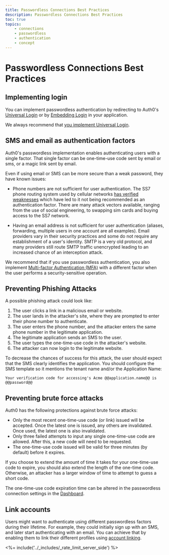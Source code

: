 ```yaml
---
title: Passwordless Connections Best Practices
description: Passwordless Connections Best Practices
toc: true
topics:
    - connections
    - passwordless
    - authentication
    - concept
---
```

# Passwordless Connections Best Practices

## Implementing login 

You can implement passwordless authentication by redirecting to Auth0's [Universal Login](/connections/passwordless/guides/universal-login) or by [Embedding Login](/connections/passwordless/guides/embedded-login) in your application.

We always recommend that [you implement Universal Login](guides/login/universal-vs-embedded).

## SMS and email as authentication factors

Auth0's passwordless implementation enables authenticating users with a single factor. That single factor can be one-time-use code sent by email or sms, or a magic link sent by email.

Even if using email or SMS can be more secure than a weak password, they have known issues:

-  Phone numbers are not sufficient for user authentication. The SS7 phone routing system used by cellular networks [has verified weaknesses](https://thehackernews.com/2017/05/ss7-vulnerability-bank-hacking.html) which have led to it not being recommended as an authentication factor. There are many attack vectors available, ranging from the use of social engineering, to swapping sim cards and buying access to the SS7 network. 

- Having an email address is not sufficient for user authentication (aliases, forwarding, multiple users in one account are all examples). Email providers vary in their security practices and some do not require any establishment of a user's identity. SMTP is a very old protocol, and many providers still route SMTP traffic unencrypted leading to an increased chance of an interception attack. 

We recommend that if you use passwordless authentication, you also implement [Multi-factor Authentication (MFA)](/multifactor-authentication) with a different factor when the user performs a security-sensitive operation.

## Preventing Phishing Attacks

A possible phishing attack could look like:

1. The user clicks a link in a malicious email or website.
1. The user lands in the attacker's site, where they are prompted to enter their phone number to authenticate.
1. The user enters the phone number, and the attacker enters the same phone number in the legitimate application.
1. The legitimate application sends an SMS to the user.
1. The user types the one-time-use code in the attacker's website.
1. The attacker can now login to the legitimate website.

To decrease the chances of success for this attack, the user should expect that the SMS clearly identifies the application. You should configure the SMS template so it mentions the tenant name and/or the Application Name:

```text
Your verification code for accessing's Acme @@application.name@@ is @@password@@
```

## Preventing brute force attacks 

Auth0 has the following protections against brute force attacks:

* Only the most recent one-time-use code (or link) issued will be accepted. Once the latest one is issued, any others are invalidated. Once used, the latest one is also invalidated.
* Only three failed attempts to input any single one-time-use code are allowed. After this, a new code will need to be requested.
* The one-time-use code issued will be valid for three minutes (by default) before it expires. 

If you choose to extend the amount of time it takes for your one-time-use code to expire, you should also extend the length of the one-time code. Otherwise, an attacker has a larger window of time to attempt to guess a short code.

The one-time-use code expiration time can be altered in the passwordless connection settings in the [Dashboard](${manage_url}/#/connections/passwordless).

## Link accounts

Users might want to authenticate using different passwordless factors during their lifetime. For example, they could initially sign up with an SMS, and later start authenticating with an email. You can achieve that by enabling them to link their different profiles using [account linking](/users/concepts/overview-user-account-linking).

<%= include('../_includes/_rate_limit_server_side') %>

